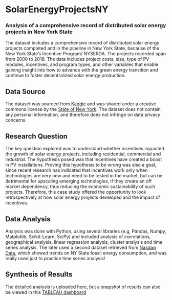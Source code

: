 # SolarEnergyProjectsNY
### Analysis of a comprehensive record of distributed solar energy projects in New York State
The dataset includes a comprehensive record of distributed solar energy projects completed and in the pipeline in New York State, because of the New York State’s Incentive Program/ NYSERDA. The projects recorded span from 2000 to 2018. The data includes project costs, size, type of PV modules, incentives, and program types, and other variables that enable gaining insight into how to advance with the green energy transition and continue to foster decentralized solar energy production. 
## Data Source
The dataset was sourced from [Kaggle](https://www.kaggle.com/datasets/thedevastator/unlock-clean-energy-with-nyserda-solar-electric) and was shared under a creative commons license by the [State of New York](https://data.world/stateofny). The dataset does not contain any personal information, and therefore does not infringe on data privacy concerns. 
## Research Question
The key question explored was to understand whether incentives impacted the growth of solar energy projects, including residential, commercial and industrial. The hypothesis posed was that incentives have created a boost in PV installations. Proving this hypothesis to be wrong was also a goal, since recent research has indicated that incentives work only when technologies are very new and need to be tested in the market, but can be detrimental for upscaling emerging technologies, if they create an off market dependency, thus reducing the economic sustainability of such projects. Therefore, this case study offered the opportunity to look retrospectively at how solar energy projects developed and the impact of incentives. 
## Data Analysis
Analysis was done with Python, using several libraries (e.g, Pandas, Numpy, Matplotlib, Scikit-Learn, SciPy) and included analysis of correlations, geographical analysis, linear regression analysis, cluster analysis and time series analysis. The later used a second dataset retrieved from [Nasdaq Data](https://data.nasdaq.com/data/EIA-us-energy-information-administration-data), which showed trends on NY State fossil energy consumption, and was really used just to practice time series analysis!
## Synthesis of Results
The detailed analysis is uploaded here, but a snapshot of results can also be viewed in this [TABLEAU dashboard](https://public.tableau.com/app/profile/ines.campos/viz/shared/J9HG25HBJ)
